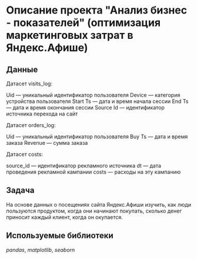 # Описание проекта "Анализ бизнес - показателей" (оптимизация маркетинговых затрат в Яндекс.Афише)


## Данные

Датасет visits_log:

Uid — уникальный идентификатор пользователя
Device — категория устройства пользователя
Start Ts — дата и время начала сессии
End Ts — дата и время окончания сессии
Source Id — идентификатор источника перехода на сайт

Датасет orders_log:

Uid — уникальный идентификатор пользователя
Buy Ts — дата и время заказа
Revenue — сумма заказа

Датасет costs:

source_id — идентификатор рекламного источника
dt — дата проведения рекламной кампании
costs — расходы на эту кампанию

## Задача

На основе данных о посещениях сайта Яндекс.Афиши изучить, как люди пользуются продуктом, когда они начинают покупать, сколько денег приносит каждый клиент, когда он окупается.


## Используемые библиотеки
*pandas*, *matplotlib*, *seaborn*